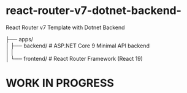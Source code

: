 # react-router-v7-dotnet-backend-
React Router v7 Template with Dotnet Backend  

├── apps/  
│   ├── backend/ # ASP.NET Core 9 Minimal API backend  
│   │  
│   └── frontend/  # React Router Framework (React 19)  
  
# WORK IN PROGRESS
